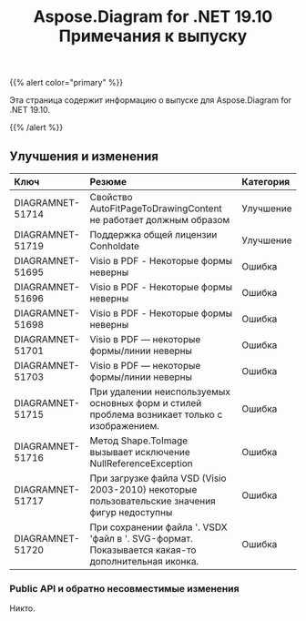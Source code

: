 ﻿---
title: Aspose.Diagram for .NET 19.10 Примечания к выпуску
type: docs
weight: 30
url: /ru/net/aspose-diagram-for-net-19-10-release-notes/
---
{{% alert color="primary" %}} 

Эта страница содержит информацию о выпуске для Aspose.Diagram for .NET 19.10.

{{% /alert %}} 
## **Улучшения и изменения**

|**Ключ**|**Резюме**|**Категория**|
|:- |:- |:- |
|DIAGRAMNET-51714|Свойство AutoFitPageToDrawingContent не работает должным образом|Улучшение|
|DIAGRAMNET-51719|Поддержка общей лицензии Conholdate|Улучшение|
|DIAGRAMNET-51695|Visio в PDF - Некоторые формы неверны|Ошибка|
|DIAGRAMNET-51696|Visio в PDF - Некоторые формы неверны|Ошибка|
|DIAGRAMNET-51698|Visio в PDF - Некоторые формы неверны|Ошибка|
|DIAGRAMNET-51701|Visio в PDF — некоторые формы/линии неверны|Ошибка|
|DIAGRAMNET-51703|Visio в PDF — некоторые формы/линии неверны|Ошибка|
|DIAGRAMNET-51715|При удалении неиспользуемых основных форм и стилей проблема возникает только с изображением.|Ошибка|
|DIAGRAMNET-51716|Метод Shape.ToImage вызывает исключение NullReferenceException|Ошибка|
|DIAGRAMNET-51717|При загрузке файла VSD (Visio 2003-2010) некоторые пользовательские значения фигур недоступны|Ошибка|
|DIAGRAMNET-51720|При сохранении файла '. VSDX 'файл в '. SVG-формат. Показывается какая-то дополнительная иконка.|Ошибка|
### **Public API и обратно несовместимые изменения**
Никто.
